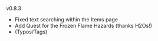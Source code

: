 v0.8.3

- Fixed text searching within the Items page
- Add Quest for the Frozen Flame Hazards (thanks H2Os!)
- (Typos/Tags)
